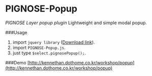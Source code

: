 PIGNOSE-Popup
=============

*PIGNOSE Layer popup plugin*
Lightweight and simple modal popup.

###Usage
1. import ```jquery library``` ([Download link](http://www.jquery.com/download/)).
2. import ```PIGNOSE-Popup.js```.
3. just type ```$select.pignosePopup();```.

###Demo
[http://kennethan.dothome.co.kr/workshop/popup](http://kennethan.dothome.co.kr/workshop/popup)
